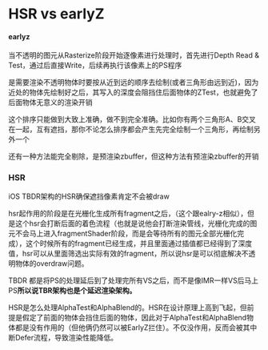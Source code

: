 # HSR vs earlyZ



#### earlyz

当不透明的图元从Rasterize阶段开始逐像素进行处理时，首先进行Depth Read & Test，通过后直接Write，后续再执行该像素上的PS程序

是需要渲染不透明物体时要按从近到远的顺序去绘制\(或者三角形由远到近\)，因为近处的物体先绘制好之后，其写入的深度会阻挡住后面物体的ZTest，也就避免了后面物体无意义的渲染开销

这个排序只能做到大致上准确，做不到完全准确。比如你有两个三角形A、B交叉在一起，互有遮挡，那你不论怎么排序都会产生先完全绘制一个三角形，再绘制另外一个

还有一种方法能完全剔除，是预渲染zbuffer，但这种方法有预渲染zbuffer的开销

### HSR

iOS TBDR架构的HSR确保遮挡像素肯定不会被draw

hsr起作用的阶段是在光栅化生成所有fragment之后，（这个跟ealry-z相似），但是这个hsr会打断后面的着色流程（也就是说他会打断渲染管线，光栅化完成的图元不会马上进入fragmentShader阶段，而是会等待所有的图元全部光栅化完成），这个时候所有的fragment已经生成，并且里面通过插值都已经得到了深度值，hsr可以从里面筛选出实际有效的fragment，所以说hsr是可以彻底解决不透明物体的overdraw问题。

 TBDR 都是将PS的处理延后到了处理完所有VS之后，而不是像IMR一样VS后马上PS**所以说TBR架构也是个延迟渲染架构。**

HSR是怎么处理AlphaTest和AlphaBlend的。HSR在设计原理上高到飞起，但前提是假定了前面的物体会挡住后面的物体，因此对于AlphaTest和AlphaBlend物体都是没有作用的（但他俩仍然可以被EarlyZ拦住）。不仅没作用，反而会被其中断Defer流程，导致渲染性能降低。

